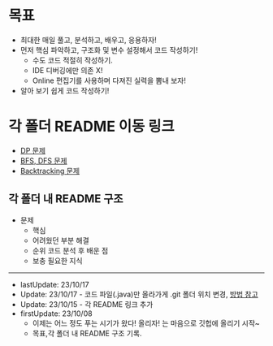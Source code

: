 # 목표

- 최대한 매일 풀고, 분석하고, 배우고, 응용하자!
- 먼저 핵심 파악하고, 구조화 및 변수 설정해서 코드 작성하기!
    - 수도 코드 적절히 작성하기.
    - IDE 디버깅에만 의존 X!
    - Online 편집기를 사용하며 다져진 실력을 뽐내 보자!
- 알아 보기 쉽게 코드 작성하기!

# 각 폴더 README 이동 링크
- [DP 문제](https://github.com/Sooamazing/Algorithm/tree/main/src/DP#dp-%EB%AC%B8%EC%A0%9C)
- [BFS, DFS 문제](https://github.com/Sooamazing/Algorithm/tree/main/src/BFSDFS#bfs-dfs-%EB%AC%B8%EC%A0%9C)
- [Backtracking 문제](https://github.com/Sooamazing/Algorithm/tree/main/src/Backtracking#backtracking-%EB%AC%B8%EC%A0%9C)


## 각 폴더 내 README 구조

- 문제
    - 핵심
    - 어려웠던 부분 해결
    - 순위 코드 분석 후 배운 점
    - 보충 필요한 지식

----------

- lastUpdate: 23/10/17
-  Update: 23/10/17 - 코드 파일(.java)만 올라가게 .git 폴더 위치 변경, [방법 참고](https://sedangdang.tistory.com/147) 
-  Update: 23/10/15 - 각 README 링크 추가
- firstUpdate: 23/10/08
    - 이제는 어느 정도 푸는 시기가 왔다! 올리자! 는 마음으로 깃헙에 올리기 시작~
    - 목표,각 폴더 내 README 구조 기록.
